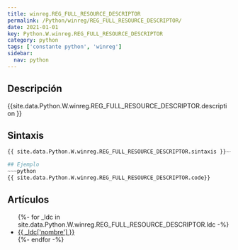 ```yaml
---
title: winreg.REG_FULL_RESOURCE_DESCRIPTOR
permalink: /Python/winreg/REG_FULL_RESOURCE_DESCRIPTOR/
date: 2021-01-01
key: Python.W.winreg.REG_FULL_RESOURCE_DESCRIPTOR
category: python
tags: ['constante python', 'winreg']
sidebar: 
  nav: python
---
```


## Descripción
{{site.data.Python.W.winreg.REG_FULL_RESOURCE_DESCRIPTOR.description }}

## Sintaxis
~~~python
{{ site.data.Python.W.winreg.REG_FULL_RESOURCE_DESCRIPTOR.sintaxis }}~~~

## Ejemplo
~~~python
{{ site.data.Python.W.winreg.REG_FULL_RESOURCE_DESCRIPTOR.code}}
~~~

## Artículos
<ul>
{%- for _ldc in site.data.Python.W.winreg.REG_FULL_RESOURCE_DESCRIPTOR.ldc -%}
   <li>
       <a href="{{_ldc['url'] }}">{{ _ldc['nombre'] }}</a>
   </li>
{%- endfor -%}
</ul>
